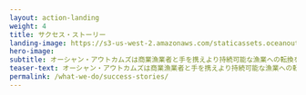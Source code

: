 ```yaml
---
layout: action-landing 
weight: 4
title: サクセス・ストーリー
landing-image: https://s3-us-west-2.amazonaws.com/staticassets.oceanoutcomes.org/rollover+images/success-stories-hover.jpg
hero-image: 
subtitle: オーシャン・アウトカムズは商業漁業者と手を携えより持続可能な漁業への転換を支援しており、これらのサクセス・ストーリーは、漁業改善計画を策定、実施および支援して得られた成功や、取り組んだ様々な問題を取り上げたこれまでの努力の成果である。
teaser-text: オーシャン・アウトカムズは商業漁業者と手を携えより持続可能な漁業への転換を支援しており、これらのサクセス・ストーリーは、漁業改善計画を策定、実施および支援して得られた成功や、取り組んだ様々な問題を取り上げたこれまでの努力の成果である。
permalink: /what-we-do/success-stories/
---
```

